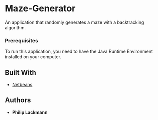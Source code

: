 # Maze-Generator
An application that randomly generates a maze with a backtracking algorithm.
### Prerequisites
To run this application, you need to have the Java Runtime Environment installed on your computer.
## Built With
* [Netbeans](https://netbeans.org)
## Authors
* **Philip Lackmann**
